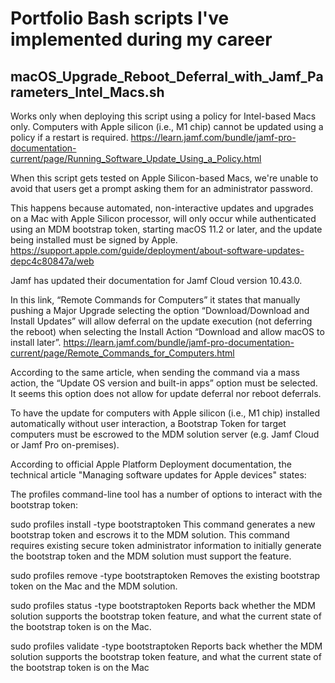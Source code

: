 # Portfolio Bash scripts I've implemented during my career

## macOS_Upgrade_Reboot_Deferral_with_Jamf_Parameters_Intel_Macs.sh

Works only when deploying this script using a policy for Intel-based Macs only.
Computers with Apple silicon (i.e., M1 chip) cannot be updated using a policy if a restart is required.
https://learn.jamf.com/bundle/jamf-pro-documentation-current/page/Running_Software_Update_Using_a_Policy.html

When this script gets tested on Apple Silicon-based Macs,
we're unable to avoid that users get a prompt asking them for an administrator password.

This happens because automated, non-interactive updates and upgrades on a Mac with Apple Silicon processor,
will only occur while authenticated using an MDM bootstrap token, starting macOS 11.2 or later, and the update being installed must be signed by Apple.
https://support.apple.com/guide/deployment/about-software-updates-depc4c80847a/web

Jamf has updated their documentation for Jamf Cloud version 10.43.0.

In this link, “Remote Commands for Computers” it states that manually pushing a Major Upgrade selecting the option “Download/Download and Install Updates” will allow deferral on the update execution (not deferring the reboot) when selecting the Install Action “Download and allow macOS to install later”.
https://learn.jamf.com/bundle/jamf-pro-documentation-current/page/Remote_Commands_for_Computers.html

According to the same article,
when sending the command via a mass action, the “Update OS version and built-in apps” option must be selected.
It seems this option does not allow for update deferral nor reboot deferrals.

To have the update for computers with Apple silicon (i.e., M1 chip) installed automatically without user interaction,
a Bootstrap Token for target computers must be escrowed to the MDM solution server (e.g. Jamf Cloud or Jamf Pro on-premises).

According to official Apple Platform Deployment documentation, the technical article "Managing software updates for Apple devices" states:

The profiles command-line tool has a number of options to interact with the bootstrap token:

sudo profiles install -type bootstraptoken
This command generates a new bootstrap token and escrows it to the MDM solution. This command requires existing secure token administrator information to initially generate the bootstrap token and the MDM solution must support the feature.

sudo profiles remove -type bootstraptoken
Removes the existing bootstrap token on the Mac and the MDM solution.

sudo profiles status -type bootstraptoken
Reports back whether the MDM solution supports the bootstrap token feature, and what the current state of the bootstrap token is on the Mac.

sudo profiles validate -type bootstraptoken
Reports back whether the MDM solution supports the bootstrap token feature, and what the current state of the bootstrap token is on the Mac
